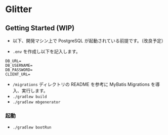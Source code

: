 # Glitter

## Getting Started (WIP)

- 以下、開発マシン上で PostgreSQL が起動されている前提です。（改良予定）

- `.env` を作成し以下を記入します。

```
DB_URL=
DB_USERNAME=
DB_PASSWORD=
CLIENT_URL=
```

- `/migrations` ディレクトリの README を参考に MyBatis Migrations を導入、実行します。
- `./gradlew build`
- `./gradlew mbgenerator`

### 起動

- `./gradlew bootRun`
